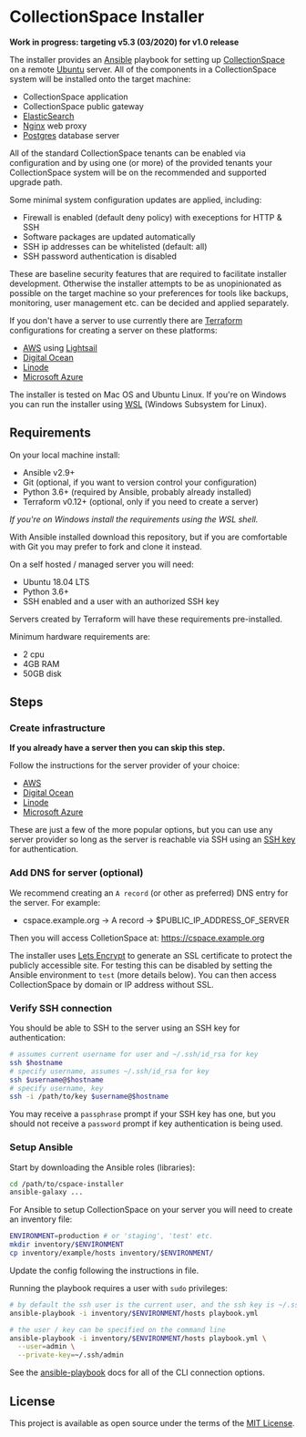 # CollectionSpace Installer

**Work in progress: targeting v5.3 (03/2020) for v1.0 release**

The installer provides an [Ansible](#) playbook for setting up
[CollectionSpace](#) on a remote [Ubuntu](#) server. All of the
components in a CollectionSpace system will be installed onto the
target machine:

- CollectionSpace application
- CollectionSpace public gateway
- [ElasticSearch](#)
- [Nginx](#) web proxy
- [Postgres](#) database server

All of the standard CollectionSpace tenants can be enabled via
configuration and by using one (or more) of the provided tenants
your CollectionSpace system will be on the recommended and supported
upgrade path.

Some minimal system configuration updates are applied, including:

- Firewall is enabled (default deny policy) with execeptions for HTTP & SSH
- Software packages are updated automatically
- SSH ip addresses can be whitelisted (default: all)
- SSH password authentication is disabled

These are baseline security features that are required to facilitate
installer development. Otherwise the installer attempts to be as
unopinionated as possible on the target machine so your preferences for
tools like backups, monitoring, user management etc. can be decided and
applied separately.

If you don't have a server to use currently there are [Terraform](#)
configurations for creating a server on these platforms:

- [AWS](#) using [Lightsail](#)
- [Digital Ocean](#)
- [Linode](#)
- [Microsoft Azure](#)

The installer is tested on Mac OS and Ubuntu Linux. If you're on Windows
you can run the installer using [WSL](#) (Windows Subsystem for Linux).

## Requirements

On your local machine install:

- Ansible v2.9+
- Git (optional, if you want to version control your configuration)
- Python 3.6+ (required by Ansible, probably already installed)
- Terraform v0.12+ (optional, only if you need to create a server)

*If you're on Windows install the requirements using the WSL shell.*

With Ansible installed download this repository, but if you are
comfortable with Git you may prefer to fork and clone it instead.

On a self hosted / managed server you will need:

- Ubuntu 18.04 LTS
- Python 3.6+
- SSH enabled and a user with an authorized SSH key

Servers created by Terraform will have these requirements
pre-installed.

Minimum hardware requirements are:

- 2 cpu
- 4GB RAM
- 50GB disk

## Steps

### Create infrastructure

**If you already have a server then you can skip this step.**

Follow the instructions for the server provider of your choice:

- [AWS](#)
- [Digital Ocean](#)
- [Linode](cloud/linode/README.md)
- [Microsoft Azure](#)

These are just a few of the more popular options, but you can use
any server provider so long as the server is reachable via SSH
using an [SSH key](#) for authentication.

### Add DNS for server (optional)

We recommend creating an `A record` (or other as preferred) DNS entry
for the server. For example:

- cspace.example.org -> A record -> $PUBLIC_IP_ADDRESS_OF_SERVER

Then you will access ColletionSpace at: https://cspace.example.org

The installer uses [Lets Encrypt](#) to generate an SSL certificate
to protect the publicly accessible site. For testing this can be
disabled by setting the Ansible environment to `test` (more details
below). You can then access CollectionSpace by domain or IP address
without SSL.

### Verify SSH connection

You should be able to SSH to the server using an SSH key for
authentication:

```bash
# assumes current username for user and ~/.ssh/id_rsa for key
ssh $hostname
# specify username, assumes ~/.ssh/id_rsa for key
ssh $username@$hostname
# specify username, key
ssh -i /path/to/key $username@$hostname
```

You may receive a `passphrase` prompt if your SSH key has one, but
you should not receive a `password` prompt if key authentication is
being used.

### Setup Ansible

Start by downloading the Ansible roles (libraries):

```bash
cd /path/to/cspace-installer
ansible-galaxy ...
```

For Ansible to setup CollectionSpace on your server you will need to
create an inventory file:

```bash
ENVIRONMENT=production # or 'staging', 'test' etc.
mkdir inventory/$ENVIRONMENT
cp inventory/example/hosts inventory/$ENVIRONMENT/
```

Update the config following the instructions in file.

Running the playbook requires a user with `sudo` privileges:

```bash
# by default the ssh user is the current user, and the ssh key is ~/.ssh/id_rsa
ansible-playbook -i inventory/$ENVIRONMENT/hosts playbook.yml

# the user / key can be specified on the command line
ansible-playbook -i inventory/$ENVIRONMENT/hosts playbook.yml \
  --user=admin \
  --private-key=~/.ssh/admin
```

See the [ansible-playbook](https://docs.ansible.com/ansible/latest/cli/ansible-playbook.html)
docs for all of the CLI connection options.

## License

This project is available as open source under the terms of the
[MIT License](http://opensource.org/licenses/MIT).
